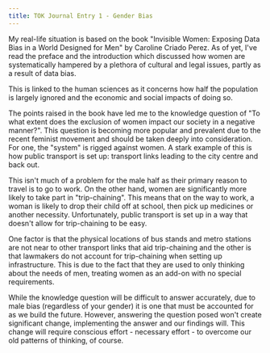 ```yaml
---
title: TOK Journal Entry 1 - Gender Bias
---
```


My real-life situation is based on the book "Invisible Women: Exposing Data Bias in a World Designed for Men" by Caroline Criado Perez. As of yet, I've read the preface and the introduction which discussed how women are systematically hampered by a plethora of cultural and legal issues, partly as a result of data bias.

This is linked to the human sciences as it concerns how half the population is largely ignored and the economic and social impacts of doing so.

The points raised in the book have led me to the knowledge question of "To what extent does the exclusion of women impact our society in a negative manner?". This question is becoming more popular and prevalent due to the recent feminist movement and should be taken deeply into consideration. For one, the "system" is rigged against women. A stark example of this is how public transport is set up: transport links leading to the city centre and back out.

This isn't much of a problem for the male half as their primary reason to travel is to go to work. On the other hand, women are significantly more likely to take part in "trip-chaining". This means that on the way to work, a woman is likely to drop their child off at school, then pick up medicines or another necessity. Unfortunately, public transport is set up in a way that doesn't allow for trip-chaining to be easy. 

One factor is that the physical locations of bus stands and metro stations are not near to other transport links that aid trip-chaining and the other is that lawmakers do not account for trip-chaining when setting up infrastructure. This is due to the fact that they are used to only thinking about the needs of men, treating women as an add-on with no special requirements.

While the knowledge question will be difficult to answer accurately, due to male bias (regardless of your gender) it is one that must be accounted for as we build the future. However, answering the question posed won't create significant change, implementing the answer and our findings will. This change will require conscious effort - necessary effort - to overcome our old patterns of thinking, of course.